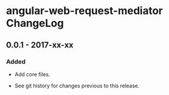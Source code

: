 # angular-web-request-mediator ChangeLog

## 0.0.1 - 2017-xx-xx

### Added
- Add core files.

- See git history for changes previous to this release.

